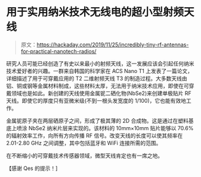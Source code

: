 # 用于实用纳米技术无线电的超小型射频天线

> 原文：<https://hackaday.com/2019/11/25/incredibly-tiny-rf-antennas-for-practical-nanotech-radios/>

研究人员可能已经创造了有史以来最小的射频天线，这一发展应该会引起任何纳米技术爱好者的兴趣。一群来自韩国的科学家在 ACS Nano T1 上发表了一篇论文，详细描述了用于可穿戴应用的 T2 二维射频天线 T3 的制造过程。大多数天线由铝、铜或钢等金属材料制成，这些材料太厚，无法用于纳米技术应用，即使在可穿戴领域也是如此。新创建的天线使用金属铌二硒化物(NbSe2)来创建单极贴片 RF 天线。即使它的厚度只有亚微米级(不到一根头发宽度的 1/100)，它也能有效地工作。

金属铌原子夹在两层硒原子之间，形成了极其薄的 2D 合成物。这是通过在塑料基底上喷涂 NbSe2 纳米片层来实现的。该材料的 10mm×10mm 贴片能够以 70.6%的辐射效率工作，向所有方向传播 RF 信号。改变天线的长度可以使其频率在 2.01-2.80 GHz 之间调整，其中包括蓝牙和 WiFi 连接所需的范围。

在不断缩小的可穿戴技术传感器领域，微型天线肯定也有一席之地。

【感谢 Qes 的提示！]